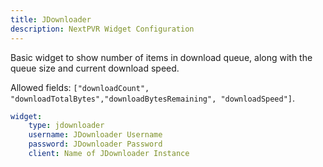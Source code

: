 ```yaml
---
title: JDownloader
description: NextPVR Widget Configuration
---
```



Basic widget to show number of items in download queue, along with the queue size and current download speed.

Allowed fields: `["downloadCount", "downloadTotalBytes","downloadBytesRemaining", "downloadSpeed"]`.

```yaml
widget:
    type: jdownloader
    username: JDownloader Username
    password: JDownloader Password
    client: Name of JDownloader Instance
```


